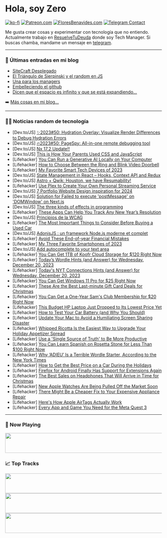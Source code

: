 # Hola, soy Zero

[![ko-fi](https://ko-fi.com/img/githubbutton_sm.svg)](https://ko-fi.com/J3J4N0LUK)
[![Patreon.com](https://img.shields.io/endpoint.svg?url=https%3A%2F%2Fshieldsio-patreon.vercel.app%2Fapi%3Fusername%3Dzerodragon%26type%3Dpatrons&style=for-the-badge)](https://patreon.com/zerodragon)
[![FloresBenavides.com](https://img.shields.io/website?down_message=oops&label=MiBlog&style=for-the-badge&up_message=online&url=https%3A%2F%2Ffloresbenavides.com)](https://floresbenavides.com)
[![Telegram Contact](https://img.shields.io/badge/escr%C3%ADbeme-ZeroDragon-%2326A5E4?style=for-the-badge&logo=telegram)](https://t.me/zerodragon)

Me gusta crear cosas y experimentar con tecnología que no entiendo.
Actualmente trabajo en [ResuelveTuDeuda](http://github.com/resuelve) donde soy Tech Manager.
Si buscas chamba, mandame un mensaje en [telegram](https://t.me/zerodragon).

---

### 📕 Últimas entradas en mi blog
<!-- BLOG-POST-LIST:START -->
- [SiteCraft Desplegado](https://floresbenavides.com/sitecraft-desplegado/)
- [El Triángulo de Sierpinski y el random en JS](https://floresbenavides.com/el-triangulo-de-sierpinski-y-el-random-en-js/)
- [Una para los managers](https://floresbenavides.com/una-para-los-managers/)
- [Embelleciendo el github](https://floresbenavides.com/embelleciendo-el-github/)
- [Dicen que el espacio es infinito y que se está expandiendo…](https://floresbenavides.com/dicen-que-el-espacio-es-infinito-y-que-se-esta-expandiendo/)
<!-- BLOG-POST-LIST:END -->

➡️ [Más cosas en mi blog...](https://floresbenavides.com)

---

### 👨‍💻 Noticias random de tecnología
<!-- TECH-POSTS:START -->
- [Dev.to/JS] [✨2023#50: Hydration Overlay: Visualize Render Differences to Debug Hydration Errors](https://dev.to/jstoolsweekly/202350-hydration-overlay-visualize-render-differences-to-debug-hydration-errors-5cao)
- [Dev.to/JS] [🔥2023#50: PageSpy: All-in-one remote debugging tool](https://dev.to/jstoolsweekly/202350-pagespy-all-in-one-remote-debugging-tool-ldj)
- [Dev.to/JS] [Nx 17.2 Update!!](https://dev.to/nx/nx-172-update-5ag8)
- [Dev.to/JS] [This is How Your Parents Used CSS and JavaScript](https://dev.to/nikola/this-is-how-your-parents-used-css-and-javascript-b8p)
- [Lifehacker] [You Can Run a Generative AI Locally on Your Computer](https://lifehacker.com/tech/how-to-run-generative-ais-locally-on-your-computer)
- [Lifehacker] [How to Choose Between the Ring and Blink Video Doorbell](https://lifehacker.com/tech/ring-and-blink-doorbell-comparison)
- [Lifehacker] [My Favorite Smart Tech Devices of 2023](https://lifehacker.com/tech/best-smart-tech-this-year)
- [Dev.to/JS] [State Management in React – Hooks, Context API and Redux](https://dev.to/tyaga001/state-management-in-react-hooks-context-api-and-redux-92)
- [Dev.to/JS] [Astro + Qwik: Houston, we have Resumability!](https://dev.to/builderio/astro-qwik-houston-we-have-resumability-om0)
- [Lifehacker] [Use Plex to Create Your Own Personal Streaming Service](https://lifehacker.com/tech/how-to-use-plex-to-create-your-own-personal-streaming-service)
- [Dev.to/JS] [7 Portfolio Website Design inspiration for 2024](https://dev.to/mukeshkuiry/7-portfolio-websites-that-will-make-you-jealous-332b)
- [Dev.to/JS] [Solution for Failed to execute &#39;postMessage&#39; on &#39;DOMWindow&#39; on Next.js](https://dev.to/aliatwa1/solution-for-failed-to-execute-postmessage-on-domwindow-on-nextjs-2p96)
- [Dev.to/JS] [The three kinds of effects in programming](https://dev.to/iquardt/the-three-kinds-of-effects-in-programming-3meo)
- [Lifehacker] [These Apps Can Help You Track Any New Year’s Resolution](https://lifehacker.com/health/the-best-new-years-resolution-apps)
- [Dev.to/JS] [Principios de la WCAG](https://dev.to/vancorcodes/clean-code-y-buenas-practicas-con-javascript-589j)
- [Lifehacker] [The Most Important Things to Consider Before Buying a Used Car](https://lifehacker.com/travel/tips-for-used-car-buying)
- [Dev.to/JS] [AdonisJS : un framework Node.js moderne et complet](https://dev.to/benoitpetit/adonisjs-un-framework-nodejs-moderne-et-complet-20el)
- [Lifehacker] [Avoid These End-of-year Financial Mistakes](https://lifehacker.com/money/avoid-these-end-of-year-financial-mistakes)
- [Lifehacker] [My Three Favorite Smartphones of 2023](https://lifehacker.com/tech/the-best-smartphones-of-2023)
- [Dev.to/JS] [Add autocomplete to your text area](https://dev.to/phuocng/add-autocomplete-to-your-text-area-15gi)
- [Lifehacker] [You Can Get 1TB of Koofr Cloud Storage for $120 Right Now](https://lifehacker.com/tech/koofr-cloud-storage)
- [Lifehacker] [Today’s Wordle Hints &lpar;and Answer&rpar; for Wednesday, December 20, 2023](https://lifehacker.com/entertainment/wordle-answer-today-december-20-2023)
- [Lifehacker] [Today&#39;s NYT Connections Hints &lpar;and Answer&rpar; for Wednesday, December 20, 2023](https://lifehacker.com/entertainment/nyt-connections-answer-today-december-20-2023)
- [Lifehacker] [You Can Get Windows 11 Pro for $25 Right Now](https://lifehacker.com/tech/windows-11-pro-sale)
- [Lifehacker] [These Are the Best Last-minute Gift Card Deals for Christmas](https://lifehacker.com/money/best-gift-card-deals-for-christmas)
- [Lifehacker] [You Can Get a One-Year Sam&#39;s Club Membership for $20 Right Now](https://lifehacker.com/money/one-year-sams-club-membership)
- [Lifehacker] [This Budget HP Laptop Just Dropped to Its Lowest Price Yet](https://lifehacker.com/tech/hp-envy-x360-laptop-sale-best-buy)
- [Lifehacker] [How to Test Your Car Battery &lpar;and Why You Should&rpar;](https://lifehacker.com/travel/how-to-test-car-battery)
- [Lifehacker] [Update Your Mac to Avoid a Humiliating Screen Sharing Disaster](https://lifehacker.com/tech/mac-os-sonoma-update-fixes-screen-share-bug)
- [Lifehacker] [Whipped Ricotta Is the Easiest Way to Upgrade Your Holiday Appetizer Spread](https://lifehacker.com/food-drink/easy-whipped-ricotta-cheese-recipe)
- [Lifehacker] [Use a &#39;Single Source of Truth&#39; to Be More Productive](https://lifehacker.com/work/use-a-single-source-of-truth-to-be-more-productive)
- [Lifehacker] [You Can Learn Spanish on Rosetta Stone for Less Than $100 Right Now](https://lifehacker.com/tech/spanish-rosetta-stone)
- [Lifehacker] [Why ‘ADIEU’ Is a Terrible Wordle Starter, According to the New York Times](https://lifehacker.com/entertainment/best-nyt-wordle-starter-words)
- [Lifehacker] [How to Get the Best Price on a Car During the Holidays](https://lifehacker.com/travel/how-to-get-the-best-price-on-a-car-during-the-holidays)
- [Lifehacker] [Firefox for Android Finally Has Support for Extensions Again](https://lifehacker.com/tech/firefox-for-android-extension-support)
- [Lifehacker] [The Best Sales on Headphones That Will Arrive in Time for Christmas](https://lifehacker.com/tech/best-headphone-airbud-deals-that-arrive-by-christmas)
- [Lifehacker] [New Apple Watches Are Being Pulled Off the Market Soon](https://lifehacker.com/tech/why-apple-watches-are-being-pulled-off-the-market)
- [Lifehacker] [There Might Be a Cheaper Fix to Your Expensive Appliance Repair](https://lifehacker.com/home/how-to-repair-appliance-cheaply)
- [Lifehacker] [Here&#39;s How Apple AirTags Actually Work](https://lifehacker.com/tech/how-apple-airtags-actually-work)
- [Lifehacker] [Every App and Game You Need for the Meta Quest 3](https://lifehacker.com/tech/meta-quest-3-best-games-and-apps)<!-- TECH-POSTS:END -->

---

### 🎵 Now Playing
<a href="https://spotify-now-playing-dun.vercel.app/now-playing?open"><img src="https://spotify-now-playing-dun.vercel.app/now-playing" width="540" height="64"></a>

### 📈 Top Tracks
<a href="https://spotify-now-playing-dun.vercel.app/top-tracks?i=1&open"><img src="https://spotify-now-playing-dun.vercel.app/top-tracks?i=1" width="540" height="64"></a>
<a href="https://spotify-now-playing-dun.vercel.app/top-tracks?i=2&open"><img src="https://spotify-now-playing-dun.vercel.app/top-tracks?i=2" width="540" height="64"></a>
<a href="https://spotify-now-playing-dun.vercel.app/top-tracks?i=3&open"><img src="https://spotify-now-playing-dun.vercel.app/top-tracks?i=3" width="540" height="64"></a>
